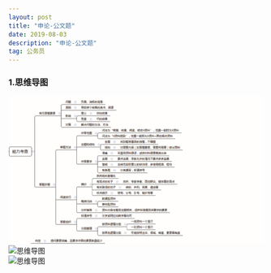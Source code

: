 ```yaml
---
layout: post
title: "申论-公文题"
date: 2019-08-03
description: "申论-公文题"
tag: 公务员
---
```

### 1.思维导图
![思维导图](/images/article/gwy/sl/nlkc-dt01.jpg "思维导图01")  
![思维导图](/images/article/gwy/zlfx/gwt-dt02.jpg "思维导图01")  
![思维导图](/images/article/gwy/zlfx/gwt-dt03.jpg "思维导图01")
